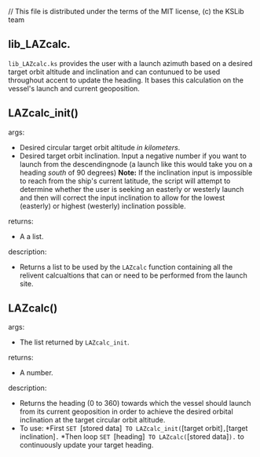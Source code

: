 // This file is distributed under the terms of the MIT license, (c) the KSLib team

## lib_LAZcalc.

``lib_LAZcalc.ks`` provides the user with a launch azimuth based on a desired target orbit altitude and
inclination and can contunued to be used throughout accent to update the heading. It bases this calculation on the vessel's launch and current geoposition.

## LAZcalc_init()

args:
  * Desired circular target orbit altitude *in kilometers*.
  * Desired target orbit inclination. Input a negative number if you want to launch from the descendingnode (a launch like this would take you on a heading *south* of 90 degrees)
**Note:** If the inclination input is impossible to reach from the ship's current latitude, the script will attempt to determine whether the user is seeking an easterly or westerly launch and then will correct the input inclination to allow for the lowest (easterly) or highest (westerly) inclination possible.

returns:
  * A a list.

description:
  * Returns a list to be used by the `LAZcalc` function containing all the relivent calcualtions that can or need to be performed from the launch site.

## LAZcalc()

args:
  * The list returned by `LAZcalc_init`.

returns:
  * A number.

description:
  * Returns the heading (0 to 360) towards which the vessel should launch from its current geoposition in order to
    achieve the desired orbital inclination at the target circular orbit altitude.
  * To use:
   *First `SET `[stored data]` TO LAZcalc_init(`[target orbit]`,`[target inclination]`.`
   *Then loop `SET `[heading]` TO LAZcalc(`[stored data]`).` to continuously update your target heading.

